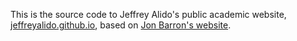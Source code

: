 This is the source code to Jeffrey Alido's public academic website, [jeffreyalido.github.io](https://jeffreyalido.github.io/), based on [Jon Barron's website](https://jonbarron.info/).
